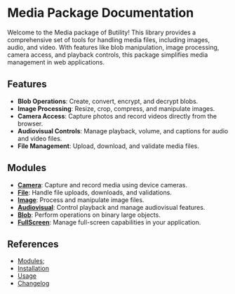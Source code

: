 # Media Package Documentation

Welcome to the Media package of Butility! This library provides a comprehensive set of tools for handling media files, including images, audio, and video. With features like blob manipulation, image processing, camera access, and playback controls, this package simplifies media management in web applications.

## Features

- **Blob Operations**: Create, convert, encrypt, and decrypt blobs.
- **Image Processing**: Resize, crop, compress, and manipulate images.
- **Camera Access**: Capture photos and record videos directly from the browser.
- **Audiovisual Controls**: Manage playback, volume, and captions for audio and video files.
- **File Management**: Upload, download, and validate media files.

## Modules

- **[Camera](./modules/camera.md)**: Capture and record media using device cameras.
- **[File](./modules/file.md)**: Handle file uploads, downloads, and validations.
- **[Image](./modules/image.md)**: Process and manipulate image files.
- **[Audiovisual](./modules/audiovisual.md)**: Control playback and manage audiovisual features.
- **[Blob](./modules/blob.md)**: Perform operations on binary large objects.
- **[FullScreen](./modules/full-screen.md)**: Manage full-screen capabilities in your application.

## References
- [Modules](./modules/README.md);
- [Installation](./installation.md)
- [Usage](./usage.md)
- [Changelog](./changelog.md)